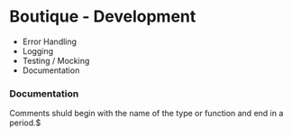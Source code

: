 # Boutique - Development 

- Error Handling
- Logging
- Testing / Mocking
- Documentation 

### Documentation

Comments shuld begin with the name of the type or function and end in a period.$

